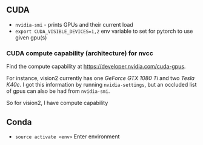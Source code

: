 ## CUDA

- `nvidia-smi` - prints GPUs and their current load
- `export CUDA_VISIBLE_DEVICES=1,2` env variable to set for pytorch to use given gpu(s)

### CUDA compute capability (architecture) for nvcc

Find the compute capability at https://developer.nvidia.com/cuda-gpus.

For instance, vision2 currently has one *GeForce GTX 1080 Ti* and two *Tesla K40c*. I got this information by running `nvidia-settings`, but an occluded list of gpus can also be had from `nvidia-smi`.

So for vision2, I have compute capability 

## Conda

- `source activate <env>` Enter environment

<!--stackedit_data:
eyJoaXN0b3J5IjpbOTIwMDYyMjUwLDk2OTI4MTE3OSwtMTA4Nz
E1MDE2OF19
-->